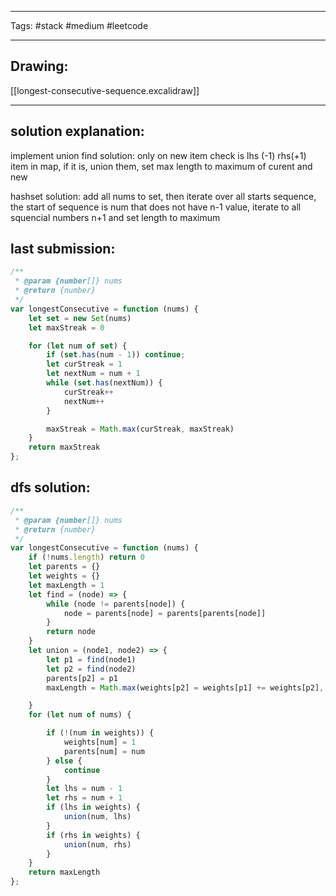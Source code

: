 

----

Tags: #stack #medium #leetcode

----

## Drawing:
[[longest-consecutive-sequence.excalidraw]]

----


## solution explanation:
implement union find solution: only on new item check is lhs (-1) rhs(+1) item in map, if it is, union them, set max length to maximum of curent and new

hashset solution: add all nums to set, then iterate over all starts sequence, the start of sequence is num that does not have n-1 value, iterate to all squencial numbers n+1 and set length to maximum

## last submission:
```javascript
/**
 * @param {number[]} nums
 * @return {number}
 */
var longestConsecutive = function (nums) {
    let set = new Set(nums)
    let maxStreak = 0

    for (let num of set) {
        if (set.has(num - 1)) continue;
        let curStreak = 1
        let nextNum = num + 1
        while (set.has(nextNum)) {
            curStreak++
            nextNum++
        }

        maxStreak = Math.max(curStreak, maxStreak)
    }
    return maxStreak
};
```
## dfs solution:
```javascript
/**
 * @param {number[]} nums
 * @return {number}
 */
var longestConsecutive = function (nums) {
    if (!nums.length) return 0
    let parents = {}
    let weights = {}
    let maxLength = 1
    let find = (node) => {
        while (node != parents[node]) {
            node = parents[node] = parents[parents[node]]
        }
        return node
    }
    let union = (node1, node2) => {
        let p1 = find(node1)
        let p2 = find(node2)
        parents[p2] = p1
        maxLength = Math.max(weights[p2] = weights[p1] += weights[p2], maxLength)

    }
    for (let num of nums) {

        if (!(num in weights)) {
            weights[num] = 1
            parents[num] = num
        } else {
            continue
        }
        let lhs = num - 1
        let rhs = num + 1
        if (lhs in weights) {
            union(num, lhs)
        }
        if (rhs in weights) {
            union(num, rhs)
        }
    }
    return maxLength
};
```


